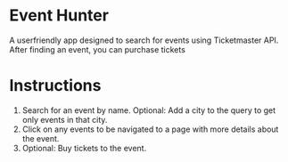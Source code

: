# Event Hunter

A userfriendly app designed to search for events using Ticketmaster API. After finding an event, you can purchase tickets

# Instructions

1. Search for an event by name. Optional: Add a city to the query to get only events in that city.  
2. Click on any events to be navigated to a page with more details about the event.  
3. Optional: Buy tickets to the event.
